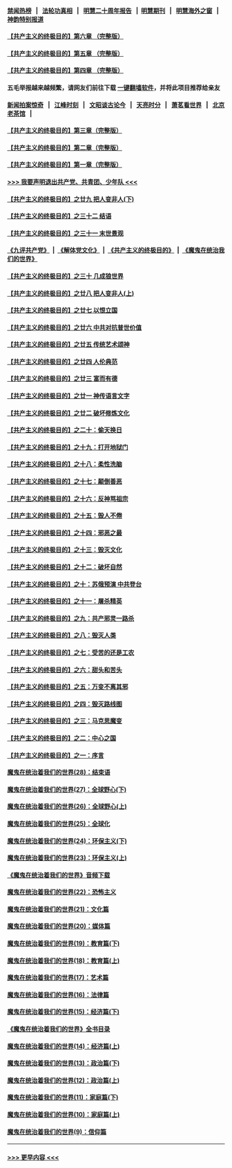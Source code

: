 #### [禁闻热榜](热点新闻.md?=0)  &nbsp;&nbsp;|&nbsp;&nbsp; [法轮功真相](https://github.com/gfw-breaker/truth/blob/master/README.md?=0) &nbsp;&nbsp;|&nbsp;&nbsp; [明慧二十周年报告](https://github.com/gfw-breaker/mh-reports/blob/master/README.md?=0) &nbsp;&nbsp;|&nbsp;&nbsp;[明慧期刊](https://github.com/gfw-breaker/mh-qikan) &nbsp;&nbsp;|&nbsp;&nbsp; [明慧海外之窗](https://github.com/gfw-breaker/mh-news/blob/master/README.md?=0) &nbsp;&nbsp;|&nbsp;&nbsp; [神韵特别报道](https://github.com/gfw-breaker/mh-news/blob/master/shenyun.md?=0)
#### [【共产主义的终极目的】第六章 （完整版）](../pages/nsc422/n11428913.md?t=03121002) 
#### [【共产主义的终极目的】第五章 （完整版）](../pages/nsc422/n11428912.md?t=03121002) 
#### [【共产主义的终极目的】第四章 （完整版）](../pages/nsc422/n11428907.md?t=03121002) 
#### 五毛举报越来越频繁，请网友们前往下载 [一键翻墙软件](https://github.com/gfw-breaker/ssr-accounts)，并将此项目推荐给亲友
#### [新闻拍案惊奇](https://github.com/gfw-breaker/banned-news/blob/master/pages/link4.md) &nbsp;&nbsp;|&nbsp;&nbsp; [江峰时刻](https://github.com/gfw-breaker/banned-news/blob/master/pages/link4.md) &nbsp;&nbsp;|&nbsp;&nbsp; [文昭谈古论今](https://github.com/gfw-breaker/banned-news/blob/master/pages/link4.md) &nbsp;&nbsp;|&nbsp;&nbsp; [天亮时分](https://github.com/gfw-breaker/banned-news/blob/master/pages/link4.md) &nbsp;&nbsp;|&nbsp;&nbsp; [萧茗看世界](https://github.com/gfw-breaker/banned-news/blob/master/pages/link4.md) &nbsp;&nbsp;|&nbsp;&nbsp; [北京老茶馆](https://github.com/gfw-breaker/banned-news/blob/master/pages/link4.md) &nbsp;&nbsp;|&nbsp;&nbsp; 
#### [【共产主义的终极目的】第三章（完整版）](../pages/nsc422/n11428848.md?t=03121002) 
#### [【共产主义的终极目的】第二章（完整版）](../pages/nsc422/n11428831.md?t=03121002) 
#### [【共产主义的终极目的】第一章（完整版）](../pages/nsc422/n11417651.md?t=03121002) 
#### [>>> 我要声明退出共产党、共青团、少年队 <<<](https://github.com/begood0513/goodnews/blob/master/quit/letter.md) 
#### [【共产主义的终极目的】之廿九 把人变非人(下)](../pages/nsc422/n11344140.md?t=03121002) 
#### [【共产主义的终极目的】之三十二 结语](../pages/nsc422/n11360535.md?t=03121002) 
#### [【共产主义的终极目的】之三十一 末世景观](../pages/nsc422/n11351129.md?t=03121002) 
#### [《九评共产党》](https://github.com/begood0513/9ping.md/blob/master/README.md) &nbsp;|&nbsp; [《解体党文化》](../../../../jtdwh.md/blob/master/README.md)  &nbsp;|&nbsp; [《共产主义的终极目的》](../../../../gczydzjmd.md/blob/master/README.md) &nbsp;|&nbsp; [《魔鬼在统治我们的世界》](../../../../mgztzwmdsj.md/blob/master/README.md) 
#### [【共产主义的终极目的】之三十 几成狼世界](../pages/nsc422/n11348280.md?t=03121002) 
#### [【共产主义的终极目的】之廿八 把人变非人(上)](../pages/nsc422/n11340492.md?t=03121002) 
#### [【共产主义的终极目的】之廿七 以恨立国](../pages/nsc422/n11336944.md?t=03121002) 
#### [【共产主义的终极目的】之廿六 中共对抗普世价值](../pages/nsc422/n11324785.md?t=03121002) 
#### [【共产主义的终极目的】之廿五 传统艺术颂神](../pages/nsc422/n11296396.md?t=03121002) 
#### [【共产主义的终极目的】之廿四 人伦典范](../pages/nsc422/n11296397.md?t=03121002) 
#### [【共产主义的终极目的】之廿三 富而有德](../pages/nsc422/n11283598.md?t=03121002) 
#### [【共产主义的终极目的】之廿一 神传语言文字](../pages/nsc422/n11263265.md?t=03121002) 
#### [【共产主义的终极目的】之廿二 破坏修炼文化](../pages/nsc422/n11245728.md?t=03121002) 
#### [【共产主义的终极目的】之二十：偷天换日](../pages/nsc422/n11238846.md?t=03121002) 
#### [【共产主义的终极目的】之十九：打开地狱门](../pages/nsc422/n11206376.md?t=03121002) 
#### [【共产主义的终极目的】之十八：柔性洗脑](../pages/nsc422/n11199994.md?t=03121002) 
#### [【共产主义的终极目的】之十七：颠倒善恶](../pages/nsc422/n11179782.md?t=03121002) 
#### [【共产主义的终极目的】之十六：反神骂祖宗](../pages/nsc422/n11166798.md?t=03121002) 
#### [【共产主义的终极目的】之十五：毁人不倦](../pages/nsc422/n11166792.md?t=03121002) 
#### [【共产主义的终极目的】之十四：邪恶之最](../pages/nsc422/n11150249.md?t=03121002) 
#### [【共产主义的终极目的】之十三：毁灭文化](../pages/nsc422/n11135227.md?t=03121002) 
#### [【共产主义的终极目的】之十二：破坏自然](../pages/nsc422/n11135214.md?t=03121002) 
#### [【共产主义的终极目的】之十：苏俄预演 中共登台](../pages/nsc422/n11118424.md?t=03121002) 
#### [【共产主义的终极目的】之十一：屠杀精英](../pages/nsc422/n11118442.md?t=03121002) 
#### [【共产主义的终极目的】之九：共产邪灵一路杀](../pages/nsc422/n11114139.md?t=03121002) 
#### [【共产主义的终极目的】之八：毁灭人类](../pages/nsc422/n11108503.md?t=03121002) 
#### [【共产主义的终极目的】之七：受苦的还是工农](../pages/nsc422/n11101809.md?t=03121002) 
#### [【共产主义的终极目的】之六：甜头和苦头](../pages/nsc422/n11096971.md?t=03121002) 
#### [【共产主义的终极目的】之五：万变不离其邪](../pages/nsc422/n11091285.md?t=03121002) 
#### [【共产主义的终极目的】之四：毁灭路线图](../pages/nsc422/n11086284.md?t=03121002) 
#### [【共产主义的终极目的】之三：马克思魔变](../pages/nsc422/n11061941.md?t=03121002) 
#### [【共产主义的终极目的】之二：中心之国](../pages/nsc422/n11047728.md?t=03121002) 
#### [【共产主义的终极目的】之一：序言](../pages/nsc422/n11086077.md?t=03121002) 
#### [魔鬼在统治着我们的世界(28)：结束语](../pages/nsc422/n10936246.md?t=03121002) 
#### [魔鬼在统治着我们的世界(27)：全球野心(下)](../pages/nsc422/n10928319.md?t=03121002) 
#### [魔鬼在统治着我们的世界(26)：全球野心(上)](../pages/nsc422/n10900318.md?t=03121002) 
#### [魔鬼在统治着我们的世界(25)：全球化](../pages/nsc422/n10788205.md?t=03121002) 
#### [魔鬼在统治着我们的世界(24)：环保主义(下)](../pages/nsc422/n10695307.md?t=03121002) 
#### [魔鬼在统治着我们的世界(23)：环保主义(上)](../pages/nsc422/n10688613.md?t=03121002) 
#### [《魔鬼在统治着我们的世界》音频下载](../pages/nsc422/n10635553.md?t=03121002) 
#### [魔鬼在统治着我们的世界(22)：恐怖主义](../pages/nsc422/n10614727.md?t=03121002) 
#### [魔鬼在统治着我们的世界(21)：文化篇](../pages/nsc422/n10597706.md?t=03121002) 
#### [魔鬼在统治着我们的世界(20)：媒体篇](../pages/nsc422/n10586579.md?t=03121002) 
#### [魔鬼在统治着我们的世界(19)：教育篇(下)](../pages/nsc422/n10564808.md?t=03121002) 
#### [魔鬼在统治着我们的世界(18)：教育篇(上)](../pages/nsc422/n10526970.md?t=03121002) 
#### [魔鬼在统治着我们的世界(17)：艺术篇](../pages/nsc422/n10499093.md?t=03121002) 
#### [魔鬼在统治着我们的世界(16)：法律篇](../pages/nsc422/n10485969.md?t=03121002) 
#### [魔鬼在统治着我们的世界(15)：经济篇(下)](../pages/nsc422/n10469975.md?t=03121002) 
#### [《魔鬼在统治着我们的世界》全书目录](../pages/nsc422/n10464261.md?t=03121002) 
#### [魔鬼在统治着我们的世界(14)：经济篇(上)](../pages/nsc422/n10457370.md?t=03121002) 
#### [魔鬼在统治着我们的世界(13)：政治篇(下)](../pages/nsc422/n10448270.md?t=03121002) 
#### [魔鬼在统治着我们的世界(12)：政治篇(上)](../pages/nsc422/n10444576.md?t=03121002) 
#### [魔鬼在统治着我们的世界(11)：家庭篇(下)](../pages/nsc422/n10440961.md?t=03121002) 
#### [魔鬼在统治着我们的世界(10)：家庭篇(上)](../pages/nsc422/n10435448.md?t=03121002) 
#### [魔鬼在统治着我们的世界(9)：信仰篇](../pages/nsc422/n10432159.md?t=03121002) 

----
#### [ >>> 更早内容 <<< ](../indexes/nsc422-earlier.md)
